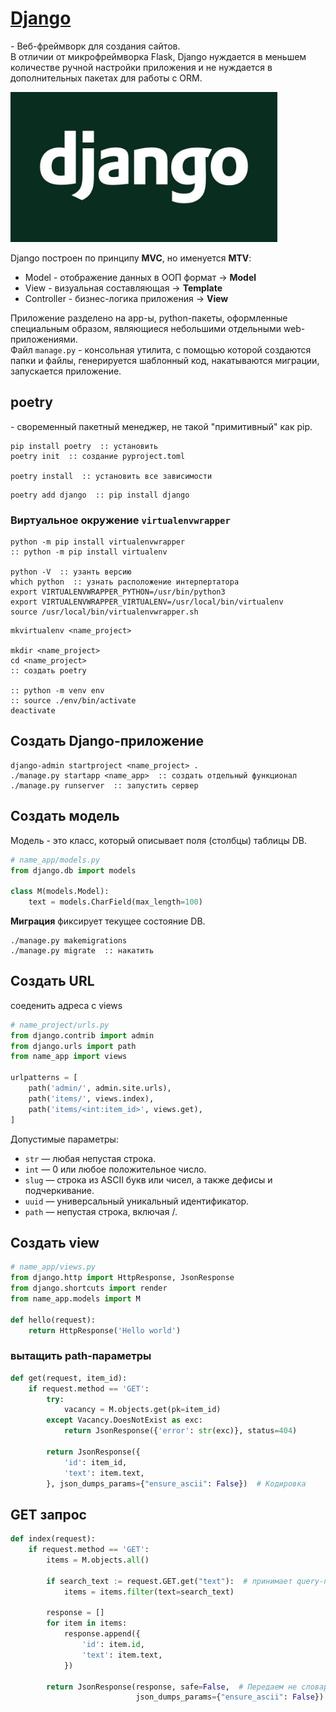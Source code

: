 # [Django](https://www.djangoproject.com/)

\- Веб-фреймворк для создания сайтов.\
В отличии от микрофреймворка Flask, Django нуждается в меньшем количестве ручной настройки приложения и не нуждается в дополнительных пакетах для работы с ORM.

<img src="images/django.jpeg" alt="logo django" title="Logo django" style="height: 240px;" />

Django построен по принципу **MVC**, но именуется **MTV**:
* Model - отображение данных в ООП формат $\rightarrow$ **Model**
* View - визуальная составляющая $\rightarrow$ **Template**
* Controller - бизнес-логика приложения $\rightarrow$ **View**

Приложение разделено на app-ы, python-пакеты, оформленные специальным образом, являющиеся небольшими отдельными web-приложениями.\
Файл `manage.py` - консольная утилита, с помощью которой создаются папки и файлы, генерируется шаблонный код, накатываются миграции, запускается приложение.


## poetry

\- своременный пакетный менеджер, не такой "примитивный" как pip.

```shell
pip install poetry  :: установить
poetry init  :: создание pyproject.toml

poetry install  :: установить все зависимости
```

```shell
poetry add django  :: pip install django
```


### Виртуальное окружение `virtualenvwrapper`

```shell
python -m pip install virtualenvwrapper
:: python -m pip install virtualenv

python -V  :: узанть версию
which python  :: узнать расположение интерпертатора
export VIRTUALENVWRAPPER_PYTHON=/usr/bin/python3
export VIRTUALENVWRAPPER_VIRTUALENV=/usr/local/bin/virtualenv
source /usr/local/bin/virtualenvwrapper.sh
```

```shell
mkvirtualenv <name_project>

mkdir <name_project>
cd <name_project>
:: создать poetry

:: python -m venv env 
:: source ./env/bin/activate
deactivate
```


## Создать Django-приложение

```shell
django-admin startproject <name_project> .
./manage.py startapp <name_app>  :: создать отдельный функционал
./manage.py runserver  :: запустить сервер
```


## Создать модель

Модель - это класс, который описывает поля (столбцы) таблицы DB.

```python
# name_app/models.py
from django.db import models

class M(models.Model):
    text = models.CharField(max_length=100)
```

**Миграция** фиксирует текущее состояние DB.

```shell
./manage.py makemigrations
./manage.py migrate  :: накатить
```


## Создать URL

соеденить адреса с views

```python
# name_project/urls.py
from django.contrib import admin
from django.urls import path
from name_app import views

urlpatterns = [
    path('admin/', admin.site.urls),
    path('items/', views.index),
    path('items/<int:item_id>', views.get),
]
```

Допустимые параметры:
- `str` — любая непустая строка.
- `int` — 0 или любое положительное число.
- `slug` — строка из ASCII букв или чисел, а также дефисы и подчеркивание.
- `uuid` — универсальный уникальный идентификатор.
- `path` — непустая строка, включая /.


## Создать view

```python
# name_app/views.py
from django.http import HttpResponse, JsonResponse
from django.shortcuts import render
from name_app.models import M

def hello(request):
    return HttpResponse('Hello world')
```

### вытащить path-параметры

```python
def get(request, item_id):
    if request.method == 'GET':
        try:
            vacancy = M.objects.get(pk=item_id)
        except Vacancy.DoesNotExist as exc:
            return JsonResponse({'error': str(exc)}, status=404)
        
        return JsonResponse({
            'id': item_id,
            'text': item.text,
        }, json_dumps_params={"ensure_ascii": False})  # Кодировка
```


## GET запрос

```python
def index(request):
    if request.method == 'GET':
        items = M.objects.all()

        if search_text := request.GET.get("text"):  # принимает query-параметр
            items = items.filter(text=search_text)

        response = []
        for item in items:
            response.append({
                'id': item.id,
                'text': item.text,
            })

        return JsonResponse(response, safe=False,  # Передаем не словарь
                            json_dumps_params={"ensure_ascii": False})
```
